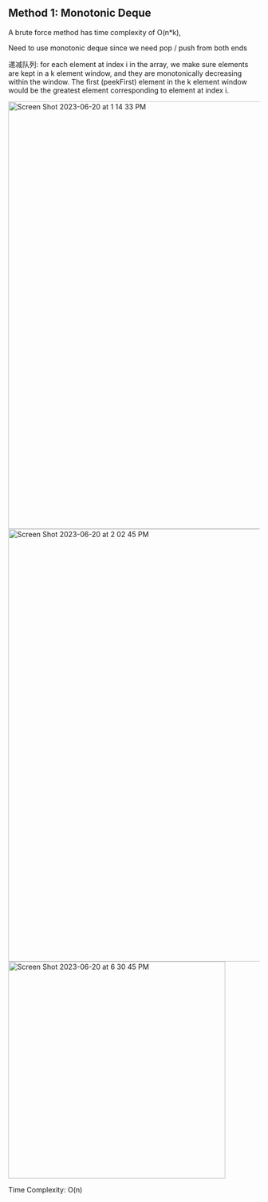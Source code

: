 ## Method 1: Monotonic Deque

A brute force method has time complexity of O(n*k), 

Need to use monotonic deque since we need pop / push from both ends

递减队列: for each element at index i in the array, we make sure elements are kept in a k element window, and they are monotonically decreasing within the window. The first (peekFirst) element in the k element window would be the greatest element corresponding to element at index i.

<img width="857" alt="Screen Shot 2023-06-20 at 1 14 33 PM" src="https://github.com/MaiJi97/Leetcode/assets/106039830/9fbb5162-f057-45ee-ae51-7196ec862554.png">

<img width="867" alt="Screen Shot 2023-06-20 at 2 02 45 PM" src="https://github.com/MaiJi97/Leetcode/assets/106039830/8e8a790a-d844-4cd7-9545-35dc33bed571.png">

<img width="435" alt="Screen Shot 2023-06-20 at 6 30 45 PM" src="https://github.com/MaiJi97/Leetcode/assets/106039830/7c3ad19b-880c-421b-9317-222485207104.png">

Time Complexity: O(n)
